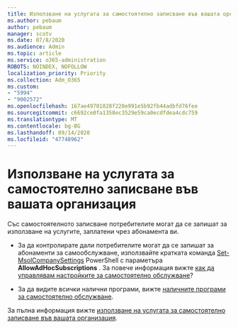 ```yaml
---
title: Използване на услугата за самостоятелно записване във вашата организация
ms.author: pebaum
author: pebaum
manager: scotv
ms.date: 07/8/2020
ms.audience: Admin
ms.topic: article
ms.service: o365-administration
ROBOTS: NOINDEX, NOFOLLOW
localization_priority: Priority
ms.collection: Adm_O365
ms.custom:
- "5994"
- "9002572"
ms.openlocfilehash: 167ae49701828f228e991e5b92fb44adbfd76fee
ms.sourcegitcommit: c6692ce0fa1358ec3529e59ca0ecdfdea4cdc759
ms.translationtype: MT
ms.contentlocale: bg-BG
ms.lasthandoff: 09/14/2020
ms.locfileid: "47748962"
---
```

# <a name="using-self-service-sign-up-in-your-organization"></a>Използване на услугата за самостоятелно записване във вашата организация

Със самостоятелното записване потребителите могат да се запишат за използване на услугите, заплатени чрез абонамента ви.

- За да контролирате дали потребителите могат да се запишат за абонаменти за самообслужване, използвайте кратката команда [Set-MsolCompanySettings](https://docs.microsoft.com/powershell/module/msonline/set-msolcompanysettings?view=azureadps-1.0) PowerShell с параметъра  **AllowAdHocSubscriptions**  . За повече информация вижте [как да управлявам настройките за самостоятелно обслужване](https://docs.microsoft.com/microsoft-365/commerce/subscriptions/self-service-purchase-faq?view=o365-worldwide)?

- За да видите всички налични програми, вижте [наличните програми за самостоятелно обслужване](https://docs.microsoft.com/microsoft-365/admin/misc/self-service-sign-up?view=o365-worldwide#available-self-service-programs).

За пълна информация вижте [използване на услугата за самостоятелно записване във вашата организация](https://docs.microsoft.com/microsoft-365/admin/misc/self-service-sign-up?view=o365-worldwide).